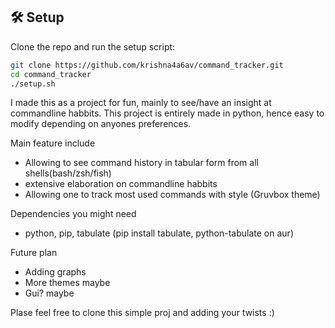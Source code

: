 ## 🛠 Setup

Clone the repo and run the setup script:

```bash
git clone https://github.com/krishna4a6av/command_tracker.git
cd command_tracker
./setup.sh
```

I made this as a project for fun, mainly to see/have an insight at commandline habbits. This project is entirely made in python, hence easy to modify depending on anyones preferences.

Main feature include
 - Allowing to see command history in tabular form from all shells(bash/zsh/fish)
 - extensive elaboration on commandline habbits 
 - Allowing one to track most used commands with style (Gruvbox theme)


Dependencies you might need
  - python, pip, tabulate (pip install tabulate, python-tabulate on aur)


Future plan
  - Adding graphs
  - More themes maybe
  - Gui? maybe


Plase feel free to clone this simple proj and adding your twists :)
